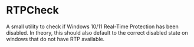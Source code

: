 # RTPCheck
A small utility to check if Windows 10/11 Real-Time Protection has been disabled. In theory, this should also default to the correct disabled state on windows that do not have RTP available.
